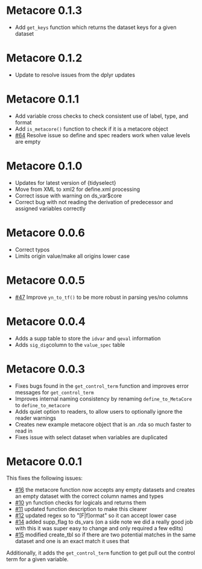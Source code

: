 # Metacore 0.1.3
- Add `get_keys` function which returns the dataset keys for a given dataset

# Metacore 0.1.2
- Update to resolve issues from the dplyr updates

# Metacore 0.1.1
- Add variable cross checks to check consistent use of label, type, and format
- Add `is_metacore()` function to check if it is a metacore object 
- [#64](https://github.com/atorus-research/metacore/issues/64) Resolve issue so define and spec readers work when value levels are empty

# Metacore 0.1.0
- Updates for latest version of {tidyselect}
- Move from XML to xml2 for define.xml processing
- Correct issue with warning on ds_var$core 
- Correct bug with not reading the derivation of predecessor and assigned variables correctly

# Metacore 0.0.6 
- Correct typos
- Limits origin value/make all origins lower case 

# Metacore 0.0.5
- [#47](https://github.com/atorus-research/metacore/issues/47) Improve `yn_to_tf()` to be more robust in parsing yes/no columns

# Metacore 0.0.4
- Adds a supp table to store the `idvar` and `qeval` information 
- Adds `sig_dig`column to the `value_spec` table


# Metacore 0.0.3
- Fixes bugs found in the `get_control_term` function and improves error messages for `get_control_term`
- Improves internal naming consistency by renaming `define_to_MetaCore` to `define_to_metacore`
- Adds quiet option to readers, to allow users to optionally ignore the reader warnings 
- Creates new example metacore object that is an .rda so much faster to read in 
- Fixes issue with select dataset when variables are duplicated 


# Metacore 0.0.1
This fixes the following issues:

- [#16](https://github.com/atorus-research/metacore/issues/16) the metacore function now accepts any empty datasets and creates an empty dataset with the correct column names and types
- [#10](https://github.com/atorus-research/metacore/issues/10) yn function checks for logicals and returns them
- [#11](https://github.com/atorus-research/metacore/issues/11) updated function description to make this clearer
- [#12](https://github.com/atorus-research/metacore/issues/12) updated regex so to "[F|f]ormat" so it can accept lower case
- [#14](https://github.com/atorus-research/metacore/issues/14) added supp_flag to ds_vars (on a side note we did a really good job with this it was super easy to change and only required a few edits)
- [#15](https://github.com/atorus-research/metacore/issues/15) modified create_tbl so if there are two potential matches in the same dataset and one is an exact match it uses that

Additionally, it adds the `get_control_term` function to get pull out the control term for a given variable. 
